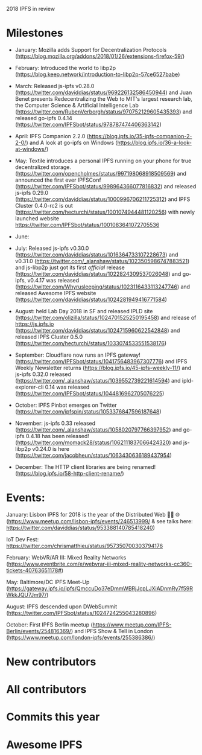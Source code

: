 2018 IPFS in review

# Milestones

+ January: Mozilla adds Support for Decentralization Protocols (https://blog.mozilla.org/addons/2018/01/26/extensions-firefox-59/)

+ February: Introduced the world to libp2p (https://blog.keep.network/introduction-to-libp2p-57ce6527babe)

+ March: Released js-ipfs v0.28.0 (https://twitter.com/daviddias/status/969226132586450944) and Juan Benet presents Redecentralizing the Web to MIT's largest research lab, the Computer Science & Artificial Intelligence Lab (https://twitter.com/RubenVerborgh/status/970752129605435393) and released go-ipfs 0.4.14 (https://twitter.com/IPFSbot/status/978787474406363142)

+ April: IPFS Companion 2.2.0 (https://blog.ipfs.io/35-ipfs-companion-2-2-0/) and A look at go-ipfs on Windows (https://blog.ipfs.io/36-a-look-at-windows/)

+ May: Textile introduces a personal IPFS running on your phone for true decentralized storage. (https://twitter.com/opencholmes/status/997198068918509569) and announced the first ever IPFSConf (https://twitter.com/IPFSbot/status/998964366077816832) and released js-ipfs 0.29.0 (https://twitter.com/daviddias/status/1000996706211725312) and IPFS Cluster 0.4.0-rc2 is out (https://twitter.com/hecturchi/status/1001074944481120256) with newly launched website https://twitter.com/IPFSbot/status/1001083641072705536

+ June: 

+ July: Released js-ipfs v0.30.0 (https://twitter.com/daviddias/status/1016364733107228673) and v0.31.0 (https://twitter.com/_alanshaw/status/1023505986747883521) and js-libp2p just got its first _official_ release (https://twitter.com/daviddias/status/1022824309537026048) and go-ipfs, v0.4.17 was released (https://twitter.com/Whyrusleeping/status/1023116433113247746) and released Awesome IPFS website (https://twitter.com/daviddias/status/1024281949416771584)

+ August: held Lab Day 2018 in SF and released IPLD site (https://twitter.com/olizilla/status/1024701525250195458) and release of  https://js.ipfs.io  (https://twitter.com/daviddias/status/1024715960622542848) and released IPFS Cluster 0.5.0 (https://twitter.com/hecturchi/status/1033074533551538176)

+ September: Cloudflare now runs an IPFS gateway! (https://twitter.com/IPFSbot/status/1041756483967307776) and IPFS Weekly Newsletter returns (https://blog.ipfs.io/45-ipfs-weekly-11/) and js-ipfs 0.32.0 released (https://twitter.com/_alanshaw/status/1039552739221614594) and ipld-explorer-cli 0.14 was released (https://twitter.com/IPFSbot/status/1044816962705076225)

+ October: IPFS Pinbot emerges on Twitter (https://twitter.com/ipfspin/status/1053376847596187648)

+ November: js-ipfs 0.33 released (https://twitter.com/_alanshaw/status/1058020797766397952) and go-ipfs 0.4.18 has been released! (https://twitter.com/momack28/status/1062111837066424320) and js-libp2p v0.24.0 is here (https://twitter.com/jacobheun/status/1063430636189437954)

+ December: The HTTP client libraries are being renamed! (https://blog.ipfs.io/58-http-client-rename/)

# Events:

January: Lisbon IPFS for 2018 is the year of the Distributed Web 🙌🏽 🌐 (https://www.meetup.com/lisbon-ipfs/events/246513999/ & see talks here: https://twitter.com/daviddias/status/953388140785418240)

IoT Dev Fest: https://twitter.com/chrismatthieu/status/957350700303794176

February: WebVR/AR III: Mixed Reality Networks (https://www.eventbrite.com/e/webvrar-iii-mixed-reality-networks-cc360-tickets-40763651178#)

May: Baltimore/DC IPFS Meet-Up (https://gateway.ipfs.io/ipfs/QmccuDo37eDmmWBRjJcpLJXiADnmRy7f59RWkkJQU7Jm97/)

August: IPFS descended upon DWebSummit (https://twitter.com/IPFSbot/status/1024724255043280896)

October: First IPFS Berlin meetup (https://www.meetup.com/IPFS-Berlin/events/254816369/) and IPFS Show & Tell in London (https://www.meetup.com/london-ipfs/events/255386386/)

# New contributors

# All contributors

# Commits this year

# Awesome IPFS

